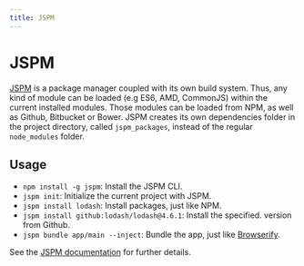 ```yaml
---
title: JSPM
---
```


# JSPM

[JSPM](http://jspm.io/) is a package manager coupled with its own build system. Thus, any kind of module can be loaded (e.g ES6, AMD, CommonJS) within the current installed modules. Those modules can be loaded from NPM, as well as Github, Bitbucket or Bower. JSPM creates its own dependencies folder in the project directory, called `jspm_packages`, instead of the regular `node_modules` folder.

## Usage

- `npm install -g jspm`: Install the JSPM CLI.
- `jspm init`: Initialize the current project with JSPM.
- `jspm install lodash`: Install packages, just like NPM.
- `jspm install github:lodash/lodash@4.6.1`: Install the specified. version from Github.
- `jspm bundle app/main --inject`: Bundle the app, just like [Browserify](http://browserify.org/).

See the [JSPM documentation](http://jspm.io/docs/) for further details.
